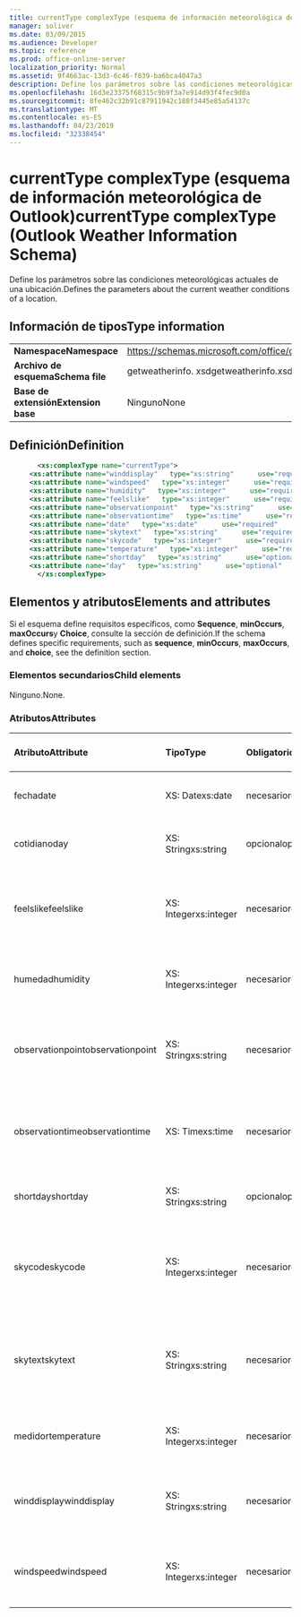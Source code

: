 ```yaml
---
title: currentType complexType (esquema de información meteorológica de Outlook)
manager: soliver
ms.date: 03/09/2015
ms.audience: Developer
ms.topic: reference
ms.prod: office-online-server
localization_priority: Normal
ms.assetid: 9f4663ac-13d3-6c46-f839-ba6bca4047a3
description: Define los parámetros sobre las condiciones meteorológicas actuales de una ubicación.
ms.openlocfilehash: 16d3e23375f68315c9b9f3a7e914d93f4fec9d0a
ms.sourcegitcommit: 8fe462c32b91c87911942c188f3445e85a54137c
ms.translationtype: MT
ms.contentlocale: es-ES
ms.lasthandoff: 04/23/2019
ms.locfileid: "32338454"
---
```

# <a name="currenttype-complextype-outlook-weather-information-schema"></a><span data-ttu-id="ffe90-103">currentType complexType (esquema de información meteorológica de Outlook)</span><span class="sxs-lookup"><span data-stu-id="ffe90-103">currentType complexType (Outlook Weather Information Schema)</span></span>

<span data-ttu-id="ffe90-104">Define los parámetros sobre las condiciones meteorológicas actuales de una ubicación.</span><span class="sxs-lookup"><span data-stu-id="ffe90-104">Defines the parameters about the current weather conditions of a location.</span></span>
  
## <a name="type-information"></a><span data-ttu-id="ffe90-105">Información de tipos</span><span class="sxs-lookup"><span data-stu-id="ffe90-105">Type information</span></span>

|||
|:-----|:-----|
|<span data-ttu-id="ffe90-106">**Namespace**</span><span class="sxs-lookup"><span data-stu-id="ffe90-106">**Namespace**</span></span> <br/> |https://schemas.microsoft.com/office/outlook/15/getweatherinfo.xsd  <br/> |
|<span data-ttu-id="ffe90-107">**Archivo de esquema**</span><span class="sxs-lookup"><span data-stu-id="ffe90-107">**Schema file**</span></span> <br/> |<span data-ttu-id="ffe90-108">getweatherinfo. xsd</span><span class="sxs-lookup"><span data-stu-id="ffe90-108">getweatherinfo.xsd</span></span>  <br/> |
|<span data-ttu-id="ffe90-109">**Base de extensión**</span><span class="sxs-lookup"><span data-stu-id="ffe90-109">**Extension base**</span></span> <br/> |<span data-ttu-id="ffe90-110">Ninguno</span><span class="sxs-lookup"><span data-stu-id="ffe90-110">None</span></span>  <br/> |
   
## <a name="definition"></a><span data-ttu-id="ffe90-111">Definición</span><span class="sxs-lookup"><span data-stu-id="ffe90-111">Definition</span></span>

```XML
       <xs:complexType name="currentType">
     <xs:attribute name="winddisplay"   type="xs:string"      use="required"     />
     <xs:attribute name="windspeed"   type="xs:integer"      use="required"     />
     <xs:attribute name="humidity"   type="xs:integer"      use="required"     />
     <xs:attribute name="feelslike"   type="xs:integer"      use="required"     />
     <xs:attribute name="observationpoint"   type="xs:string"      use="required"     />
     <xs:attribute name="observationtime"   type="xs:time"      use="required"     />
     <xs:attribute name="date"   type="xs:date"      use="required"     />
     <xs:attribute name="skytext"   type="xs:string"      use="required"     />
     <xs:attribute name="skycode"   type="xs:integer"      use="required"     />
     <xs:attribute name="temperature"   type="xs:integer"      use="required"     />
     <xs:attribute name="shortday"   type="xs:string"      use="optional"     />
     <xs:attribute name="day"   type="xs:string"      use="optional"     />
       </xs:complexType>

```

## <a name="elements-and-attributes"></a><span data-ttu-id="ffe90-112">Elementos y atributos</span><span class="sxs-lookup"><span data-stu-id="ffe90-112">Elements and attributes</span></span>

<span data-ttu-id="ffe90-113">Si el esquema define requisitos específicos, como **Sequence**, **minOccurs**, **maxOccurs**y **Choice**, consulte la sección de definición.</span><span class="sxs-lookup"><span data-stu-id="ffe90-113">If the schema defines specific requirements, such as **sequence**, **minOccurs**, **maxOccurs**, and **choice**, see the definition section.</span></span> 
  
### <a name="child-elements"></a><span data-ttu-id="ffe90-114">Elementos secundarios</span><span class="sxs-lookup"><span data-stu-id="ffe90-114">Child elements</span></span>

<span data-ttu-id="ffe90-115">Ninguno.</span><span class="sxs-lookup"><span data-stu-id="ffe90-115">None.</span></span>
  
### <a name="attributes"></a><span data-ttu-id="ffe90-116">Atributos</span><span class="sxs-lookup"><span data-stu-id="ffe90-116">Attributes</span></span>

|<span data-ttu-id="ffe90-117">**Atributo**</span><span class="sxs-lookup"><span data-stu-id="ffe90-117">**Attribute**</span></span>|<span data-ttu-id="ffe90-118">**Tipo**</span><span class="sxs-lookup"><span data-stu-id="ffe90-118">**Type**</span></span>|<span data-ttu-id="ffe90-119">**Obligatorio**</span><span class="sxs-lookup"><span data-stu-id="ffe90-119">**Required**</span></span>|<span data-ttu-id="ffe90-120">**Descripción**</span><span class="sxs-lookup"><span data-stu-id="ffe90-120">**Description**</span></span>|<span data-ttu-id="ffe90-121">**Posibles valores**</span><span class="sxs-lookup"><span data-stu-id="ffe90-121">**Possible values**</span></span>|
|:-----|:-----|:-----|:-----|:-----|
|<span data-ttu-id="ffe90-122">fecha</span><span class="sxs-lookup"><span data-stu-id="ffe90-122">date</span></span>  <br/> |<span data-ttu-id="ffe90-123">XS: Date</span><span class="sxs-lookup"><span data-stu-id="ffe90-123">xs:date</span></span>  <br/> |<span data-ttu-id="ffe90-124">necesario</span><span class="sxs-lookup"><span data-stu-id="ffe90-124">required</span></span>  <br/> |<span data-ttu-id="ffe90-125">Especifica la fecha de hoy.</span><span class="sxs-lookup"><span data-stu-id="ffe90-125">Specifies today's date.</span></span>  <br/> |<span data-ttu-id="ffe90-126">Un valor de tipo XS: Date</span><span class="sxs-lookup"><span data-stu-id="ffe90-126">A value of the type xs:date</span></span>  <br/> |
|<span data-ttu-id="ffe90-127">cotidiano</span><span class="sxs-lookup"><span data-stu-id="ffe90-127">day</span></span>  <br/> |<span data-ttu-id="ffe90-128">XS: String</span><span class="sxs-lookup"><span data-stu-id="ffe90-128">xs:string</span></span>  <br/> |<span data-ttu-id="ffe90-129">opcional</span><span class="sxs-lookup"><span data-stu-id="ffe90-129">optional</span></span>  <br/> |<span data-ttu-id="ffe90-130">Especifica un día para la previsión.</span><span class="sxs-lookup"><span data-stu-id="ffe90-130">Specifies a day for the forecast.</span></span>  <br/> |<span data-ttu-id="ffe90-131">Un valor de tipo XS: String</span><span class="sxs-lookup"><span data-stu-id="ffe90-131">A value of the type xs:string</span></span>  <br/> |
|<span data-ttu-id="ffe90-132">feelslike</span><span class="sxs-lookup"><span data-stu-id="ffe90-132">feelslike</span></span>  <br/> |<span data-ttu-id="ffe90-133">XS: Integer</span><span class="sxs-lookup"><span data-stu-id="ffe90-133">xs:integer</span></span>  <br/> |<span data-ttu-id="ffe90-134">necesario</span><span class="sxs-lookup"><span data-stu-id="ffe90-134">required</span></span>  <br/> |<span data-ttu-id="ffe90-135">Especifica la temperatura del tiempo actual que parece.</span><span class="sxs-lookup"><span data-stu-id="ffe90-135">Specifies the temperature of how the current weather feels like.</span></span>  <br/> |<span data-ttu-id="ffe90-136">Un valor del tipo XS: Integer</span><span class="sxs-lookup"><span data-stu-id="ffe90-136">A value of the type xs:integer</span></span>  <br/> |
|<span data-ttu-id="ffe90-137">humedad</span><span class="sxs-lookup"><span data-stu-id="ffe90-137">humidity</span></span>  <br/> |<span data-ttu-id="ffe90-138">XS: Integer</span><span class="sxs-lookup"><span data-stu-id="ffe90-138">xs:integer</span></span>  <br/> |<span data-ttu-id="ffe90-139">necesario</span><span class="sxs-lookup"><span data-stu-id="ffe90-139">required</span></span>  <br/> |<span data-ttu-id="ffe90-140">Especifica el valor de humedad numérica actual.</span><span class="sxs-lookup"><span data-stu-id="ffe90-140">Specifies the current numerical humidity value.</span></span>  <br/> |<span data-ttu-id="ffe90-141">Un valor del tipo XS: Integer</span><span class="sxs-lookup"><span data-stu-id="ffe90-141">A value of the type xs:integer</span></span>  <br/> |
|<span data-ttu-id="ffe90-142">observationpoint</span><span class="sxs-lookup"><span data-stu-id="ffe90-142">observationpoint</span></span>  <br/> |<span data-ttu-id="ffe90-143">XS: String</span><span class="sxs-lookup"><span data-stu-id="ffe90-143">xs:string</span></span>  <br/> |<span data-ttu-id="ffe90-144">necesario</span><span class="sxs-lookup"><span data-stu-id="ffe90-144">required</span></span>  <br/> |<span data-ttu-id="ffe90-145">Especifica dónde se observa la información meteorológica actual.</span><span class="sxs-lookup"><span data-stu-id="ffe90-145">Specifies where the current weather information is observed from.</span></span>  <br/> |<span data-ttu-id="ffe90-146">Un valor de tipo XS: String</span><span class="sxs-lookup"><span data-stu-id="ffe90-146">A value of the type xs:string</span></span>  <br/> |
|<span data-ttu-id="ffe90-147">observationtime</span><span class="sxs-lookup"><span data-stu-id="ffe90-147">observationtime</span></span>  <br/> |<span data-ttu-id="ffe90-148">XS: Time</span><span class="sxs-lookup"><span data-stu-id="ffe90-148">xs:time</span></span>  <br/> |<span data-ttu-id="ffe90-149">necesario</span><span class="sxs-lookup"><span data-stu-id="ffe90-149">required</span></span>  <br/> |<span data-ttu-id="ffe90-150">Especifica cuándo se observa la información meteorológica actual en.</span><span class="sxs-lookup"><span data-stu-id="ffe90-150">Specifies when the current weather information is observed at.</span></span>  <br/> |<span data-ttu-id="ffe90-151">Un valor del tipo XS: Time</span><span class="sxs-lookup"><span data-stu-id="ffe90-151">A value of the type xs:time</span></span>  <br/> |
|<span data-ttu-id="ffe90-152">shortday</span><span class="sxs-lookup"><span data-stu-id="ffe90-152">shortday</span></span>  <br/> |<span data-ttu-id="ffe90-153">XS: String</span><span class="sxs-lookup"><span data-stu-id="ffe90-153">xs:string</span></span>  <br/> |<span data-ttu-id="ffe90-154">opcional</span><span class="sxs-lookup"><span data-stu-id="ffe90-154">optional</span></span>  <br/> |<span data-ttu-id="ffe90-155">Especifica un día en forma abreviada.</span><span class="sxs-lookup"><span data-stu-id="ffe90-155">Specifies a day in abbreviated form.</span></span>  <br/> |<span data-ttu-id="ffe90-156">Un valor de tipo XS: String</span><span class="sxs-lookup"><span data-stu-id="ffe90-156">A value of the type xs:string</span></span>  <br/> |
|<span data-ttu-id="ffe90-157">skycode</span><span class="sxs-lookup"><span data-stu-id="ffe90-157">skycode</span></span>  <br/> |<span data-ttu-id="ffe90-158">XS: Integer</span><span class="sxs-lookup"><span data-stu-id="ffe90-158">xs:integer</span></span>  <br/> |<span data-ttu-id="ffe90-159">necesario</span><span class="sxs-lookup"><span data-stu-id="ffe90-159">required</span></span>  <br/> |<span data-ttu-id="ffe90-160">Especifica un código de número entero para las condiciones meteorológicas actuales.</span><span class="sxs-lookup"><span data-stu-id="ffe90-160">Specifies an integer code for the current weather conditions.</span></span>  <br/> |<span data-ttu-id="ffe90-161">Un valor del tipo XS: Integer</span><span class="sxs-lookup"><span data-stu-id="ffe90-161">A value of the type xs:integer</span></span>  <br/> |
|<span data-ttu-id="ffe90-162">skytext</span><span class="sxs-lookup"><span data-stu-id="ffe90-162">skytext</span></span>  <br/> |<span data-ttu-id="ffe90-163">XS: String</span><span class="sxs-lookup"><span data-stu-id="ffe90-163">xs:string</span></span>  <br/> |<span data-ttu-id="ffe90-164">necesario</span><span class="sxs-lookup"><span data-stu-id="ffe90-164">required</span></span>  <br/> |<span data-ttu-id="ffe90-165">Especifica de una a dos palabras que describen las condiciones meteorológicas actuales.</span><span class="sxs-lookup"><span data-stu-id="ffe90-165">Specifies one to two words describing current weather conditions.</span></span>  <br/> |<span data-ttu-id="ffe90-166">Un valor de tipo XS: String</span><span class="sxs-lookup"><span data-stu-id="ffe90-166">A value of the type xs:string</span></span>  <br/> |
|<span data-ttu-id="ffe90-167">medidor</span><span class="sxs-lookup"><span data-stu-id="ffe90-167">temperature</span></span>  <br/> |<span data-ttu-id="ffe90-168">XS: Integer</span><span class="sxs-lookup"><span data-stu-id="ffe90-168">xs:integer</span></span>  <br/> |<span data-ttu-id="ffe90-169">necesario</span><span class="sxs-lookup"><span data-stu-id="ffe90-169">required</span></span>  <br/> |<span data-ttu-id="ffe90-170">Especifica la temperatura actual de la ubicación.</span><span class="sxs-lookup"><span data-stu-id="ffe90-170">Specifies the current temperature of the location.</span></span>  <br/> |<span data-ttu-id="ffe90-171">Un valor del tipo XS: Integer</span><span class="sxs-lookup"><span data-stu-id="ffe90-171">A value of the type xs:integer</span></span>  <br/> |
|<span data-ttu-id="ffe90-172">winddisplay</span><span class="sxs-lookup"><span data-stu-id="ffe90-172">winddisplay</span></span>  <br/> |<span data-ttu-id="ffe90-173">XS: String</span><span class="sxs-lookup"><span data-stu-id="ffe90-173">xs:string</span></span>  <br/> |<span data-ttu-id="ffe90-174">necesario</span><span class="sxs-lookup"><span data-stu-id="ffe90-174">required</span></span>  <br/> |<span data-ttu-id="ffe90-175">Una cadena que describe las condiciones de viento actuales.</span><span class="sxs-lookup"><span data-stu-id="ffe90-175">A string that describes the current wind conditions.</span></span>  <br/> |<span data-ttu-id="ffe90-176">Un valor de tipo XS: String</span><span class="sxs-lookup"><span data-stu-id="ffe90-176">A value of the type xs:string</span></span>  <br/> |
|<span data-ttu-id="ffe90-177">windspeed</span><span class="sxs-lookup"><span data-stu-id="ffe90-177">windspeed</span></span>  <br/> |<span data-ttu-id="ffe90-178">XS: Integer</span><span class="sxs-lookup"><span data-stu-id="ffe90-178">xs:integer</span></span>  <br/> |<span data-ttu-id="ffe90-179">necesario</span><span class="sxs-lookup"><span data-stu-id="ffe90-179">required</span></span>  <br/> |<span data-ttu-id="ffe90-180">Especifica el valor numérico de velocidad de viento actual.</span><span class="sxs-lookup"><span data-stu-id="ffe90-180">Specifies the current numerical wind speed value.</span></span>  <br/> |<span data-ttu-id="ffe90-181">Un valor del tipo XS: Integer</span><span class="sxs-lookup"><span data-stu-id="ffe90-181">A value of the type xs:integer</span></span>  <br/> |
   

